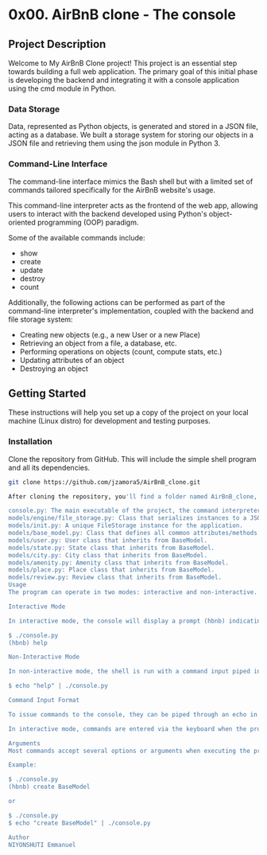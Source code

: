# 0x00. AirBnB clone - The console

## Project Description

Welcome to My AirBnB Clone project! This project is an essential step towards building a full web application. The primary goal of this initial phase is developing the backend and integrating it with a console application using the cmd module in Python.

### Data Storage

Data, represented as Python objects, is generated and stored in a JSON file, acting as a database. We built a storage system for storing our objects in a JSON file and retrieving them using the json module in Python 3.

### Command-Line Interface

The command-line interface mimics the Bash shell but with a limited set of commands tailored specifically for the AirBnB website's usage.

This command-line interpreter acts as the frontend of the web app, allowing users to interact with the backend developed using Python's object-oriented programming (OOP) paradigm.

Some of the available commands include:

- show
- create
- update
- destroy
- count

Additionally, the following actions can be performed as part of the command-line interpreter's implementation, coupled with the backend and file storage system:

- Creating new objects (e.g., a new User or a new Place)
- Retrieving an object from a file, a database, etc.
- Performing operations on objects (count, compute stats, etc.)
- Updating attributes of an object
- Destroying an object

## Getting Started

These instructions will help you set up a copy of the project on your local machine (Linux distro) for development and testing purposes.

### Installation

Clone the repository from GitHub. This will include the simple shell program and all its dependencies.

```bash
git clone https://github.com/jzamora5/AirBnB_clone.git

After cloning the repository, you'll find a folder named AirBnB_clone, containing several files necessary for the program to function:

console.py: The main executable of the project, the command interpreter.
models/engine/file_storage.py: Class that serializes instances to a JSON file and deserializes JSON files to instances.
models/init.py: A unique FileStorage instance for the application.
models/base_model.py: Class that defines all common attributes/methods for other classes.
models/user.py: User class that inherits from BaseModel.
models/state.py: State class that inherits from BaseModel.
models/city.py: City class that inherits from BaseModel.
models/amenity.py: Amenity class that inherits from BaseModel.
models/place.py: Place class that inherits from BaseModel.
models/review.py: Review class that inherits from BaseModel.
Usage
The program can operate in two modes: interactive and non-interactive.

Interactive Mode

In interactive mode, the console will display a prompt (hbnb) indicating that the user can write and execute a command. After executing a command, the prompt will reappear, awaiting a new command. This loop continues until the user exits the program.

$ ./console.py
(hbnb) help

Non-Interactive Mode

In non-interactive mode, the shell is run with a command input piped into its execution. The command is executed as soon as the shell starts, without displaying a prompt or expecting further input from the user.

$ echo "help" | ./console.py

Command Input Format

To issue commands to the console, they can be piped through an echo in the case of non-interactive mode.

In interactive mode, commands are entered via the keyboard when the prompt appears and are recognized upon pressing the Enter key (newline). The console will attempt to execute the command or display an error message if the command fails. In this mode, the console can be exited using the CTRL + D combination, CTRL + C, or the quit command.

Arguments
Most commands accept several options or arguments when executing the program. To ensure the shell recognizes these parameters, separate them with spaces.

Example:

$ ./console.py
(hbnb) create BaseModel

or

$ ./console.py
$ echo "create BaseModel" | ./console.py

Author
NIYONSHUTI Emmanuel